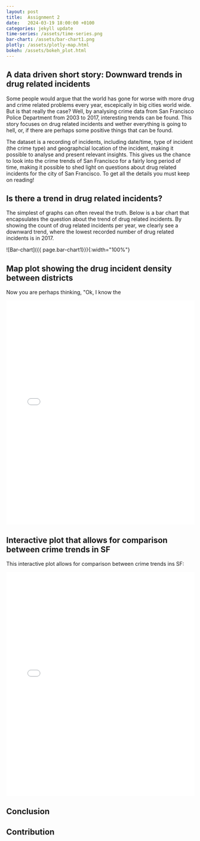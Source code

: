 ```yaml
---
layout: post
title:  Assignment 2
date:   2024-03-19 18:00:00 +0100
categories: jekyll update
time-series: /assets/time-series.png
bar-chart: /assets/bar-chart1.png
plotly: /assets/plotly-map.html
bokeh: /assets/bokeh_plot.html
---
```

## A data driven short story: Downward trends in drug related incidents
Some people would argue that the world has gone for worse with more drug and crime related problems every year, escepically in big cities world wide. But is that really the case?  Well, by analysing crime data from San Francisco Police Department from 2003 to 2017, interesting trends can be found. This story focuses on drug related incidents and wether everything is going to hell, or, if there are perhaps some positive things that can be found.

The dataset is a recording of incidents, including date/time, type of incident (the crime type) and geographcial location of the incident, making it possible to analyse and present relevant insights. This gives us the chance to look into the crime trends of San Francisco for a fairly long period of time, making it possible to shed light on questions about drug related incidents for the city of San Francisco. To get all the details you must keep on reading!

## Is there a trend in drug related incidents?
The simplest of graphs can often reveal the truth. Below is a bar chart that encapsulates the question about the trend of drug related incidents. By showing the count of drug related incidents per year, we clearly see a downward trend, where the lowest recorded number of drug related incidents is in 2017.

![Bar-chart]({{ page.bar-chart1}}){:width="100%"}

## Map plot showing the drug incident density between districts
Now you are perhaps thinking, "Ok, I know the 

<iframe src="{{page.plotly}}" width="100%" height="600px" frameborder="0">
    Sorry, your browser doesn't support iframes.
</iframe>

## Interactive plot that allows for comparison between crime trends in SF
This interactive plot allows for comparison between crime trends ins SF:
<iframe src="{{page.bokeh}}" width="100%" height="600px" frameborder="0">
    Sorry, your browser doesn't support iframes.
</iframe>

## Conclusion

## Contribution